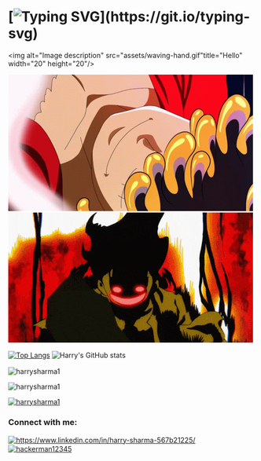 # [![Typing SVG](https://readme-typing-svg.demolab.com/?lines=Hi,+Welcome+to+my+profile+page!!!)](https://git.io/typing-svg)
<img alt="Image description" src="assets/waving-hand.gif"title="Hello" width="20" height="20"/>
 
<img src="assets/joy-boy-joy-boy-smile.gif" alt="luffy" width="498" height="278" loop=infinite>
<img src="assets/gear-5-banner-gear-5.gif" alt="luffy" width="498" height="265" loop=infinite>



[![Top Langs](https://github-readme-stats.vercel.app/api/top-langs/?username=harrysharma1&layout=donut-vertical)](https://github.com/anuraghazra/github-readme-stats)
![Harry's GitHub stats](https://github-readme-stats.vercel.app/api?username=harrysharma1&show_icons=true&theme=tokyonight)

<p><img align="center" src="https://github-readme-streak-stats.herokuapp.com/?user=harrysharma1&" alt="harrysharma1" /></p>
<p align="left"> <img src="https://komarev.com/ghpvc/?username=harrysharma1&label=Profile%20views&color=0e75b6&style=flat" alt="harrysharma1" /> </p>

<p align="left"> <a href="https://github.com/ryo-ma/github-profile-trophy"><img src="https://github-profile-trophy.vercel.app/?username=harrysharma1" alt="harrysharma1" /></a> </p>

<h3 align="left">Connect with me:</h3>
<p align="left">
<a href="https://www.linkedin.com/in/harry-sharma-567b21225/" target="blank"><img align="center" src="https://raw.githubusercontent.com/rahuldkjain/github-profile-readme-generator/master/src/images/icons/Social/linked-in-alt.svg" alt="https://www.linkedin.com/in/harry-sharma-567b21225/" height="30" width="40" /></a>
<a href="https://www.leetcode.com/hackerman12345" target="blank"><img align="center" src="https://raw.githubusercontent.com/rahuldkjain/github-profile-readme-generator/master/src/images/icons/Social/leet-code.svg" alt="hackerman12345" height="30" width="40" /></a>
</p>
